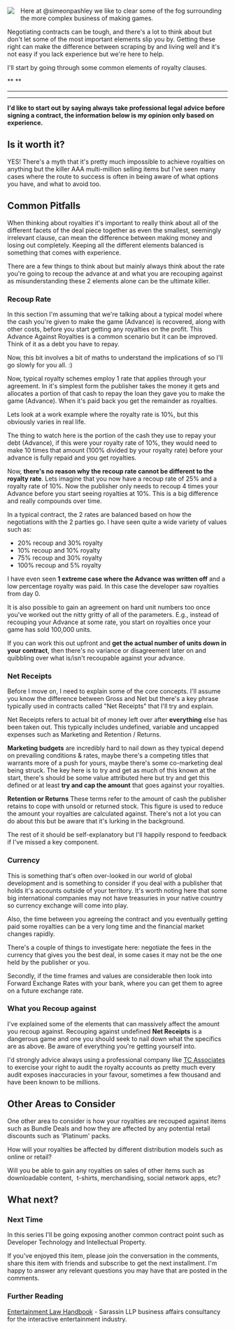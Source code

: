 
<div
style="clear: left;
float: left; margin-bottom: 1em; margin-right: 1em;">

![](/assets/img/soundexchangeartist.jpg)

</div>

Here at @simeonpashley we like to clear some of the fog surrounding the
more complex business of making games.

Negotiating contracts can be tough, and there's a lot to think about but
don't let some of the most important elements slip you by. Getting these
right can make the difference between scraping by and living well and
it's not easy if you lack experience but we're here to help.

I'll start by going through some common elements of royalty clauses.

\*\* \*\*

---

---

**I'd like to start out by saying always take professional legal advice
before signing a contract, the information below is my opinion only
based on experience.**

## Is it worth it?

YES! There's a myth that it's pretty much impossible to achieve
royalties on anything but the killer AAA multi-million selling items but
I've seen many cases where the route to success is often in being aware
of what options you have, and what to avoid too.

## Common Pitfalls

When thinking about royalties it's important to really think about all
of the different facets of the deal piece together as even the smallest,
seemingly irrelevant clause, can mean the difference between making
money and losing out completely. Keeping all the different elements
balanced is something that comes with experience.

There are a few things to think about but mainly always think about the
rate you're going to recoup the advance at and what you are recouping
against as misunderstanding these 2 elements alone can be the ultimate
killer.

### Recoup Rate

In this section I'm assuming that we're talking about a typical model
where the cash you're given to make the game (Advance) is recovered,
along with other costs, before you start getting any royalties on the
profit. This Advance Against Royalties is a common scenario but it can
be improved. Think of it as a debt you have to repay.

Now, this bit involves a bit of maths to understand the implications of
so I'll go slowly for you all. :)

Now, typical royalty schemes employ 1 rate that applies through your
agreement. In it's simplest form the publisher takes the money it gets
and allocates a portion of that cash to repay the loan they gave you to
make the game (Advance). When it's paid back you get the remainder as
royalties.

Lets look at a work example where the royalty rate is 10%, but this
obviously varies in real life.

The thing to watch here is the portion of the cash they use to repay
your debt (Advance), if this were your royalty rate of 10%, they would
need to make 10 times that amount (100% divided by your royalty rate)
before your advance is fully repaid and you get royalties.

Now, **there's no reason why the recoup rate cannot be different to the
royalty rate**. Lets imagine that you now have a recoup rate of 25% and
a royalty rate of 10%. Now the publisher only needs to recoup 4 times
your Advance before you start seeing royalties at 10%. This is a big
difference and really compounds over time.

In a typical contract, the 2 rates are balanced based on how the
negotiations with the 2 parties go. I have seen quite a wide variety of
values such
as:

- 20% recoup and 30% royalty
- 10% recoup and 10% royalty
- 75% recoup and 30% royalty
- 100% recoup and 5% royalty

I have even seen **1 extreme case where the Advance was written off**
and a low percentage royalty was paid. In this case the developer saw
royalties from day 0.

It is also possible to gain an agreement on hard unit numbers too once
you've worked out the nitty gritty of all of the parameters. E.g.,
instead of recouping your Advance at some rate, you start on royalties
once your game has sold 100,000 units.

If you can work this out upfront and **get the actual number of units
down in your contract**, then there's no variance or disagreement later
on and quibbling over what is/isn't recoupable against your advance.

### Net Receipts

Before I move on, I need to explain some of the core concepts. I'll
assume you know the difference between Gross and Net but there's a key
phrase typically used in contracts called "Net Receipts" that I'll try
and explain.

Net Receipts refers to actual bit of money left over after
**everything** else has been taken out. This typically includes
undefined, variable and uncapped expenses such as Marketing and
Retention / Returns.

**Marketing budgets** are incredibly hard to nail down as they typical
depend on prevailing conditions & rates, maybe there's a competing
titles that warrants more of a push for yours, maybe there's some
co-marketing deal being struck. The key here is to try and get as much
of this known at the start, there's should be some value attributed here
but try and get this defined or at least **try and cap the amount** that
goes against your royalties.

**Retention or Returns**
These terms refer to the amount of cash the publisher retains to cope
with unsold or returned stock. This figure is used to reduce the amount
your royalties are calculated against. There's not a lot you can do
about this but be aware that it's lurking in the background.

The rest of it should be self-explanatory but I'll happily respond to
feedback if I've missed a key component.

### Currency

This is something that's often over-looked in our world of global
development and is something to consider if you deal with a publisher
that holds it's accounts outside of your territory. It's worth noting
here that some big international companies may not have treasuries in
your native country so currency exchange will come into play.

Also, the time between you agreeing the contract and you eventually
getting paid some royalties can be a very long time and the financial
market changes rapidly.

There's a couple of things to investigate
here: negotiate the fees in the currency that gives you the best deal, in some cases it may not be the one held by the publisher or you.

Secondly, if the time frames and values are considerable then look into
Forward Exchange Rates with your bank, where you can get them to agree
on a future exchange rate.

### What you Recoup against

I've explained some of the elements that can massively affect the amount
you recoup against.
Recouping against undefined **Net Receipts** is a dangerous game and
one you should seek to nail down what the specifics are as above. Be
aware of everything you're getting yourself into.

I'd strongly advice always using a professional company like [TC
Associates](http://www.tc-ltd.com/) to exercise your right to audit the royalty accounts as pretty much every audit exposes inaccuracies in your
favour, sometimes a few thousand and have been known to be millions.

## Other Areas to Consider

One other area to consider is how your royalties are recouped against
items such as Bundle Deals and how they are affected by any potential
retail discounts such as 'Platinum' packs.

How will your royalties be affected by different distribution models
such as online or retail?

Will you be able to gain any royalties on sales of other items such as
downloadable content,  t-shirts, merchandising, social network apps,
etc?

## What next?

### Next Time

In this series I'll be going exposing another common contract point such
as Developer Technology and Intellectual Property.

If you've enjoyed this item, please join the conversation in the
comments, share this item with friends and subscribe to get the
next installment. I'm happy to answer any relevant questions you may
have that are posted in the comments.

### Further Reading

[Entertainment Law Handbook](http://www.sarassin.net/elh/index.html) - Sarassin LLP business affairs consultancy for the interactive entertainment industry.
